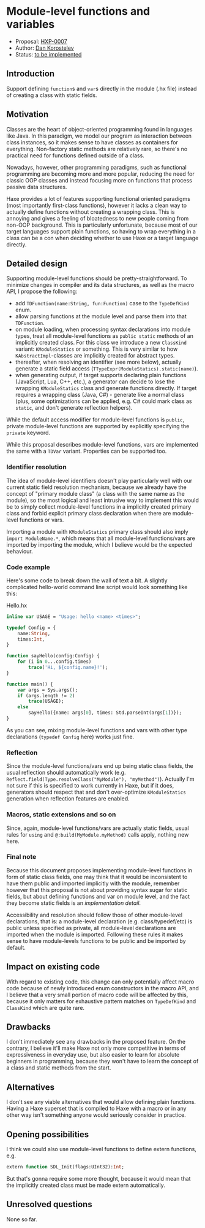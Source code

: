 # Module-level functions and variables

* Proposal: [HXP-0007](0007-module-level-funcs.md)
* Author: [Dan Korostelev](https://github.com/nadako)
* Status: [to be implemented](https://github.com/HaxeFoundation/haxe/issues/7452)

## Introduction

Support defining `function`s and `var`s directly in the module (.hx file) instead of creating a class with static fields.

## Motivation

Classes are the heart of object-oriented programming found in languages like Java. In this paradigm, we model our program as interaction between class instances, so it makes sense to have classes as containers for everything. Non-factory static methods are relatively rare, so there's no practical need for functions defined outside of a class.

Nowadays, however, other programming paradigms, such as functional programming are becoming more and more popular, reducing the need for classic OOP classes and instead focusing more on functions that process passive data structures.

Haxe provides a lot of features supporting functional oriented paradigms (most importantly first-class functions), however it lacks a clean way to actually define functions without creating a wrapping class. This is annoying and gives a feeling of bloatedness to new people coming from non-OOP background. This is particularly unfortunate, because most of our target languages support plain functions, so having to wrap everything in a class can be a con when deciding whether to use Haxe or a target language directly.

## Detailed design

Supporting module-level functions should be pretty-straightforward. To minimize changes in compiler and its data structures, as well as the macro API, I propose the following:

 * add `TDFunction(name:String, fun:Function)` case to the `TypeDefKind` enum.
 * allow parsing functions at the module level and parse them into that `TDFunction`.
 * on module loading, when processing syntax declarations into module types, treat all module-level functions as `public static` methods of an implicitly created class. For this class we introduce a new `ClassKind` variant: `KModuleStatics` or something. This is very similar to how `KAbstractImpl`-classes are implicitly created for abstract types.
 * thereafter, when resolving an identifier (see more below), actually generate a static field access (`TTypeExpr(ModuleStatics).static(name)`).
 * when generating output, if target supports declaring plain functions (JavaScript, Lua, C++, etc.), a generator can decide to lose the wrapping `KModuleStatics` class and generate functions directly. If target requires a wrapping class (Java, C#) - generate like a normal class (plus, some optimizations can be applied, e.g. C# could mark class as `static`, and don't generate reflection helpers).

While the default access modifier for module-level functions is `public`, private module-level functions are supported by explicitly specifying the `private` keyword.

While this proposal describes module-level functions, vars are implemented the same with a `TDVar` variant. Properties can be supported too.

### Identifier resolution

The idea of module-level identifiers doesn't play particularly well with our current static field resolution mechanism, because we already have the concept of "primary module class" (a class with the same name as the module), so the most logical and least intrusive way to implement this would be to simply collect module-level functions in a implicitly created primary class and forbid explicit primary class declaration when there are module-level functions or vars.

Importing a module with `KModuleStatics` primary class should also imply `import ModuleName.*`, which means that all module-level functions/vars are imported by importing the module, which I believe would be the expected behaviour.

### Code example

Here's some code to break down the wall of text a bit. A slightly complicated hello-world command line script would look something like this:

Hello.hx
```haxe
inline var USAGE = "Usage: hello <name> <times>";

typedef Config = {
    name:String,
    times:Int,
}

function sayHello(config:Config) {
    for (i in 0...config.times)
        trace('Hi, ${config.name}!');
}

function main() {
    var args = Sys.args();
    if (args.length != 2)
        trace(USAGE);
    else
        sayHello({name: args[0], times: Std.parseInt(args[1])});
}
```

As you can see, mixing module-level functions and vars with other type declarations (`typedef Config` here) works just fine.

### Reflection

Since the module-level functions/vars end up being static class fields, the usual reflection should automatically work (e.g. `Reflect.field(Type.resolveClass("MyModule"), "myMethod")`). Actually I'm not sure if this is specified to work currently in Haxe, but if it does, generators should respect that and don't over-optimize `KModuleStatics` generation when reflection features are enabled.

### Macros, static extensions and so on

Since, again, module-level functions/vars are actually static fields, usual rules for `using` and `@:build(MyModule.myMethod)` calls apply, nothing new here.

### Final note

Because this document proposes implementing module-level functions in form of static class fields,
one may think that it would be inconsistent to have them public and imported implicitly with the module, remember however that this proposal is not about providing syntax sugar for static fields, but about defining functions and var on module level, and the fact they become static fields is an _implementation detail_.

Accessibility and resolution should follow those of other module-level declarations, that is: a module-level declaration (e.g. class/typedef/etc) is public unless specified as private, all module-level declarations are imported when the module is imported. Following these rules it makes sense to have module-levels functions to be public and be imported by default.

## Impact on existing code

With regard to existing code, this change can only potentially affect macro code because of newly introduced enum constructors in the macro API, and I believe that a very small portion of macro code will be affected by this, because it only matters for exhaustive pattern matches on `TypeDefKind` and `ClassKind` which are quite rare.

## Drawbacks

I don't immediately see any drawbacks in the proposed feature. On the contrary, I believe it'll make Haxe not only more competitive in terms of expressiveness in everyday use, but also easier to learn for absolute beginners in programming, because they won't have to learn the concept of a class and static methods from the start.

## Alternatives

I don't see any viable alternatives that would allow defining plain functions. Having a Haxe superset that is compiled to Haxe with a macro or in any other way isn't something anyone would seriously consider in practice.

## Opening possibilities

I think we could also use module-level functions to define extern functions, e.g.
```haxe
extern function SDL_Init(flags:UInt32):Int;
```

But that's gonna require some more thought, because it would mean that the implicitly created class must be made extern automatically.

## Unresolved questions

None so far.
